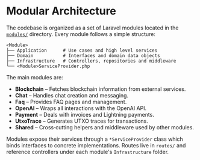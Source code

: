 # Modular Architecture

The codebase is organized as a set of Laravel modules located in the
[`modules/`](../modules) directory. Every module follows a simple structure:

```
<Module>
├── Application      # Use cases and high level services
├── Domain           # Interfaces and domain data objects
├── Infrastructure   # Controllers, repositories and middleware
└── <Module>ServiceProvider.php
```

The main modules are:

- **Blockchain** – Fetches blockchain information from external services.
- **Chat** – Handles chat creation and messaging.
- **Faq** – Provides FAQ pages and management.
- **OpenAI** – Wraps all interactions with the OpenAI API.
- **Payment** – Deals with invoices and Lightning payments.
- **UtxoTrace** – Generates UTXO traces for transactions.
- **Shared** – Cross‑cutting helpers and middleware used by other modules.

Modules expose their services through a `*ServiceProvider` class which binds
interfaces to concrete implementations. Routes live in `routes/` and reference
controllers under each module's `Infrastructure` folder.
